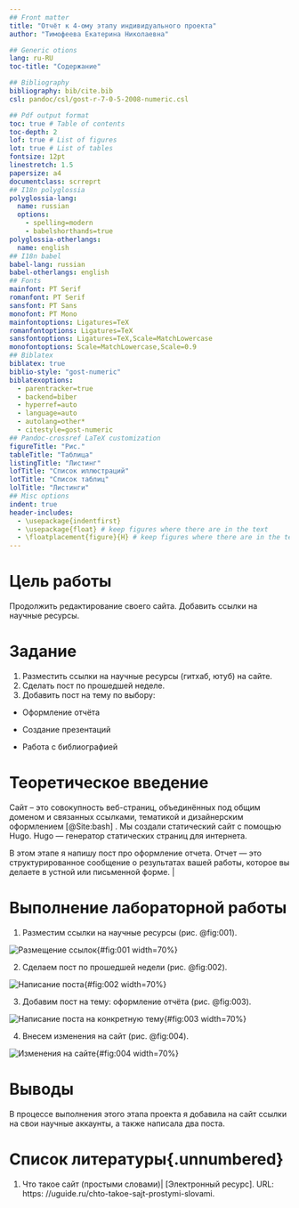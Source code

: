 ```yaml
---
## Front matter
title: "Отчёт к 4-ому этапу индивидуального проекта"
author: "Тимофеева Екатерина Николаевна"

## Generic otions
lang: ru-RU
toc-title: "Содержание"

## Bibliography
bibliography: bib/cite.bib
csl: pandoc/csl/gost-r-7-0-5-2008-numeric.csl

## Pdf output format
toc: true # Table of contents
toc-depth: 2
lof: true # List of figures
lot: true # List of tables
fontsize: 12pt
linestretch: 1.5
papersize: a4
documentclass: scrreprt
## I18n polyglossia
polyglossia-lang:
  name: russian
  options:
	- spelling=modern
	- babelshorthands=true
polyglossia-otherlangs:
  name: english
## I18n babel
babel-lang: russian
babel-otherlangs: english
## Fonts
mainfont: PT Serif
romanfont: PT Serif
sansfont: PT Sans
monofont: PT Mono
mainfontoptions: Ligatures=TeX
romanfontoptions: Ligatures=TeX
sansfontoptions: Ligatures=TeX,Scale=MatchLowercase
monofontoptions: Scale=MatchLowercase,Scale=0.9
## Biblatex
biblatex: true
biblio-style: "gost-numeric"
biblatexoptions:
  - parentracker=true
  - backend=biber
  - hyperref=auto
  - language=auto
  - autolang=other*
  - citestyle=gost-numeric
## Pandoc-crossref LaTeX customization
figureTitle: "Рис."
tableTitle: "Таблица"
listingTitle: "Листинг"
lofTitle: "Список иллюстраций"
lotTitle: "Список таблиц"
lolTitle: "Листинги"
## Misc options
indent: true
header-includes:
  - \usepackage{indentfirst}
  - \usepackage{float} # keep figures where there are in the text
  - \floatplacement{figure}{H} # keep figures where there are in the text
---
```


# Цель работы

Продолжить редактирование своего сайта. Добавить ссылки на научные ресурсы.



# Задание

1. Разместить ссылки на научные ресурсы (гитхаб, ютуб) на сайте.
2. Сделать пост по прошедшей неделе.
3. Добавить пост на тему по выбору:
- Оформление отчёта

- Создание презентаций

- Работа с библиографией 

# Теоретическое введение

Сайт – это совокупность веб-страниц, объединённых под общим доменом и связанных ссылками, тематикой и дизайнерским оформлением [@Site:bash] . Мы создали статический сайт с помощью Hugo. Hugo — генератор статических страниц для интернета.

В этом этапе я напишу пост про оформление отчета. Отчет — это структурированное сообщение о результатах вашей работы, которое вы делаете в устной или письменной форме.
                                                         |



# Выполнение лабораторной работы

1. Разместим ссылки на научные ресурсы (рис. @fig:001).

![Размещение ссылок](image/1.jpg){#fig:001 width=70%}

2. Сделаем пост по прошедшей недели (рис. @fig:002).

![Написание поста](image/2.jpg){#fig:002 width=70%}

3. Добавим пост на тему: оформление отчёта (рис. @fig:003).

![Написание поста на конкретную тему](image/3.jpg){#fig:003 width=70%}

4. Внесем изменения на сайт (рис. @fig:004).

![Изменения на сайте](image/4.jpg){#fig:004 width=70%}




# Выводы

В процессе выполнения этого этапа проекта я добавила на сайт ссылки на свои научные аккаунты, а также написала два поста.


# Список литературы{.unnumbered}

1. Что такое сайт (простыми словами)| [Электронный ресурс]. URL: https:
//uguide.ru/chto-takoe-sajt-prostymi-slovami.


